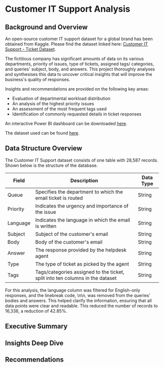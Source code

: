 # Customer IT Support Analysis

## Background and Overview

An open-source customer IT support dataset for a global brand has been obtained from Kaggle. Please find the dataset linked here: [Customer IT Support - Ticket Dataset](https://www.kaggle.com/datasets/tobiasbueck/multilingual-customer-support-tickets).

The fictitious company has significant amounts of data on its various departments, priority of issues, type of tickets, assigned tags/ categories, and queries' subject, body, and answers. This project thoroughly analyses and synthesises this data to uncover critical insights that will improve the business's quality of responses.

Insights and recommendations are provided on the following key areas:
- Evaluation of departmental workload distribution
- An analysis of the highest priority issues
- An assessment of the most frequent tags used
- Identification of commonly requested details in ticket responses

An interactive Power BI dashboard can be downloaded [here](https://github.com/David-Golacis/IT-Support-Dashboard/blob/main/IT%20Support%20Dashboard.pbix).

The dataset used can be found [here](https://github.com/David-Golacis/IT-Support-Dashboard/blob/main/Dataset/aa_dataset-tickets-multi-lang-5-2-50-version.csv).


## Data Structure Overview

The Customer IT Support dataset consists of one table with 28,587 records. Shown below is the structure of the database.

| Field    | Description                                                                   | Data Type |
|----------|-------------------------------------------------------------------------------|-----------|
| Queue    | Specifies the department to which the email ticket is routed                  | String    |
| Priority | Indicates the urgency and importance of the issue                             | String    |
| Language | Indicates the language in which the email is written                          | String    |
| Subject  | Subject of the customer's email                                               | String    |
| Body     | Body of the customer's email                                                  | String    |
| Answer   | The response provided by the helpdesk agent                                   | String    |
| Type     | The type of ticket as picked by the agent                                     | String    |
| Tags     | Tags/categories assigned to the ticket, split into ten columns in the dataset | String    |

For this analysis, the language column was filtered for English-only responses, and the linebreak code, \n\n, was removed from the queries' bodies and answers. This helped clarify the information, ensuring that all data points were clear and readable. This reduced the number of records to 16,338, a reduction of 42.85%.


## Executive Summary







## Insights Deep Dive




## Recommendations

































